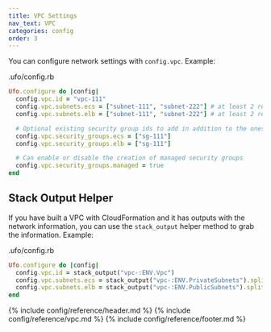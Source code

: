 ```yaml
---
title: VPC Settings
nav_text: VPC
categories: config
order: 3
---
```


You can configure network settings with `config.vpc`. Example:

.ufo/config.rb

```ruby
Ufo.configure do |config|
  config.vpc.id = "vpc-111"
  config.vpc.subnets.ecs = ["subnet-111", "subnet-222"] # at least 2 required
  config.vpc.subnets.elb = ["subnet-111", "subnet-222"] # at least 2 required

  # Optional existing security group ids to add in addition to the ones created by ufo.
  config.vpc.security_groups.ecs = ["sg-111"]
  config.vpc.security_groups.elb = ["sg-111"]

  # Can enable or disable the creation of managed security groups
  config.vpc.security_groups.managed = true
end
```

## Stack Output Helper

If you have built a VPC with CloudFormation and it has outputs with the network information, you can use the `stack_output` helper method to grab the information. Example:

.ufo/config.rb

```ruby
Ufo.configure do |config|
  config.vpc.id = stack_output("vpc-:ENV.Vpc")
  config.vpc.subnets.ecs = stack_output("vpc-:ENV.PrivateSubnets").split(',')
  config.vpc.subnets.elb = stack_output("vpc-:ENV.PublicSubnets").split(',')
end
```

{% include config/reference/header.md %}
{% include config/reference/vpc.md %}
{% include config/reference/footer.md %}
